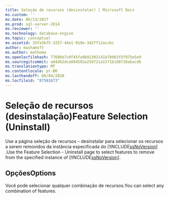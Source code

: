 ```yaml
---
title: Seleção de recursos (desinstalar) | Microsoft Docs
ms.custom: ''
ms.date: 06/13/2017
ms.prod: sql-server-2014
ms.reviewer: ''
ms.technology: database-engine
ms.topic: conceptual
ms.assetid: 33fa3b75-3257-44e1-919e-3d2ff12accbc
author: mashamsft
ms.author: mathoma
ms.openlocfilehash: 7760bb7c0f45fa9b92303141b78963f5f975e5e9
ms.sourcegitcommit: ad4d92dce894592a259721a1571b1d8736abacdb
ms.translationtype: MT
ms.contentlocale: pt-BR
ms.lasthandoff: 08/04/2020
ms.locfileid: "87581673"
---
```

# <a name="feature-selection-uninstall"></a><span data-ttu-id="18326-102">Seleção de recursos (desinstalação)</span><span class="sxs-lookup"><span data-stu-id="18326-102">Feature Selection (Uninstall)</span></span>
  <span data-ttu-id="18326-103">Use a página seleção de recursos – desinstalar para selecionar os recursos a serem removidos da instância especificada do [!INCLUDE[ssNoVersion](../../includes/ssnoversion-md.md)] .</span><span class="sxs-lookup"><span data-stu-id="18326-103">Use the Feature Selection - Uninstall page to select features to remove from the specified instance of [!INCLUDE[ssNoVersion](../../includes/ssnoversion-md.md)].</span></span>  
  
## <a name="options"></a><span data-ttu-id="18326-104">Opções</span><span class="sxs-lookup"><span data-stu-id="18326-104">Options</span></span>  
 <span data-ttu-id="18326-105">Você pode selecionar qualquer combinação de recursos.</span><span class="sxs-lookup"><span data-stu-id="18326-105">You can select any combination of features.</span></span>  
  
  
